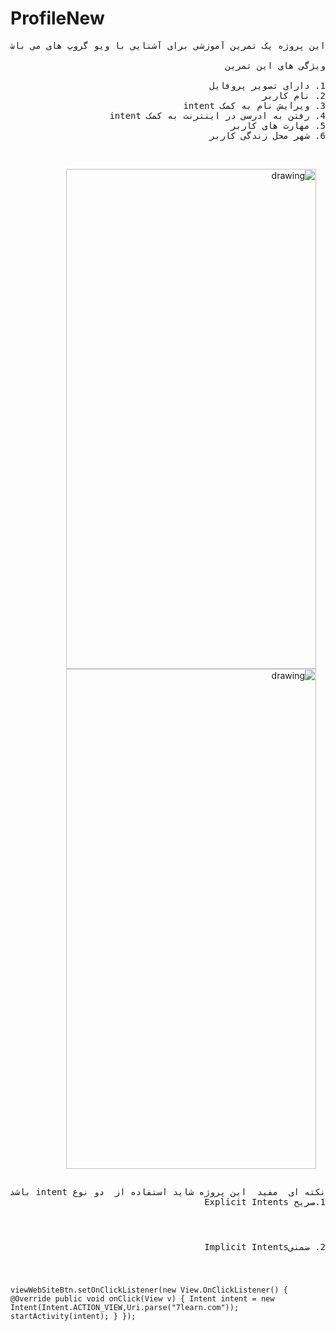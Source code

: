 # ProfileNew
<pre style="direction: rtl;" dir="rtl">
این پروژه یک تمرین آموزشی برای آشنایی با ویو گروپ های می باشد

ویژگی های این تمرین 

1. دارای تصویر پروفایل  
2. نام کاربر 
3. ویرایش نام به کمک intent
4. رفتن به ادرسی در اینترنت به کمک intent 
5. مهارت های کاربر 
6. شهر محل زندگی کاربر 

</pre>

<div style="margin:0 auto;padding:15px;display:inline-block" dir="rtl">
 <img src="https://github.com/MehrdadTabesh/ProfileNew/raw/master/profile.png" alt="drawing" width="400px" height="800px" style="max-width:100%;float: right;">
 
 <img src="https://github.com/MehrdadTabesh/ProfileNew/blob/master/edit.png" style="float:right" alt="drawing" width="400px" height="800px" margin="10px"/>
</div>
<pre dir="rtl">
نکته ای  مفید  این پروژه شاید استفاده از  دو نوع intent باشد
1.صریح Explicit Intents
</pre>
<code dir="ltr">

</code>
<pre dir="rtl">
2. ضمنیImplicit Intents
</pre>
<code>
 
  viewWebSiteBtn.setOnClickListener(new View.OnClickListener() {
            @Override
            public void onClick(View v) {
                Intent intent = new Intent(Intent.ACTION_VIEW,Uri.parse("7learn.com"));
                startActivity(intent);
            }
        });
<code>

